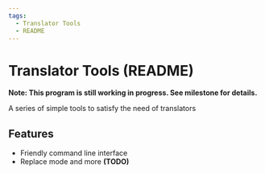 ```yaml
---
tags:
  - Translator Tools
  - README
---
```


# Translator Tools (README)

**Note: This program is still working in progress. See milestone for details.**

A series of simple tools to satisfy the need of translators

## Features

- Friendly command line interface
- Replace mode and more **(TODO)**
